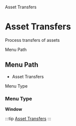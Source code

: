 
Asset Transfers
# Asset Transfers


Process transfers of assets

Menu Path
## Menu Path



- Asset Transfers

Menu Type
### Menu Type

**Window**


:::tip
[Asset Transfers](functional-guide/window/window-asset-transfers.md)
:::